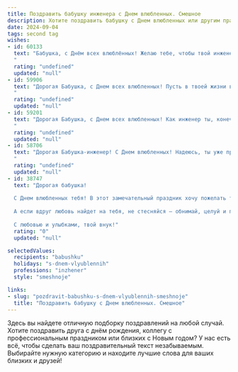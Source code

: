```yaml
---
title: Поздравить бабушку инженера с Днем влюбленных. Смешное
description: Хотите поздравить бабушку с Днем влюбленных или другим праздником? Наш ИИ создаст незабываемое поздравление, а вы обязательно выделитесь среди других.  
date: 2024-09-04
tags: second tag
wishes:
- id: 60133
  text: "Бабушка, с Днём всех влюблённых! Желаю тебе, чтобы твой инженерный талант влюблял в себя всех окружающих, а сердце твое трепетало от счастья, как мостик под нагрузкой! 😉
  "
  rating: "undefined"
  updated: "null"
- id: 59906
  text: "Дорогая Бабушка, с Днем всех влюбленных! Пусть в твоей жизни всегда будет место для любви - к внукам, к пирожкам, к любимому креслу и, конечно же, к твоим замечательным инженерным проектам! 😉💖
  "
  rating: "undefined"
  updated: "null"
- id: 59201
  text: "Дорогая Бабушка, с Днем всех влюбленных! Как инженер ты, конечно, знаешь, что любовь – это не просто чувства, а сложнейшая система, где все взаимосвязано и работает по принципу “сила тока прямо пропорциональна силе любви”!  Надеюсь, твоя любовь к дедушке (и к внукам, конечно!)  горит ярким пламенем, а  вся ваша жизнь — это  успешный и долгосрочный проект! 😉
  "
  rating: "undefined"
  updated: "null"
- id: 58706
  text: "Дорогая Бабушка-инженер! С Днем влюбленных! Надеюсь, ты уже придумала, как сделать самый романтичный мост для твоих чувств к жизни и как построить самый прочный фундамент для твоей любви. 😉
  "
  rating: "undefined"
  updated: "null"
- id: 38747
  text: "Дорогая бабушка!
  
  С Днем влюбленных тебя! В этот замечательный праздник хочу пожелать тебе, чтобы твое сердце всегда работало как хорошо сконструированный механизм инженера: надежно, без сбоев и с мощным запасом любви! Пусть даже в своем возрасте ты смело \"разрабатываешь\" новые чувства, как самый прогрессивный проект!
  
  А если вдруг любовь найдет на тебя, не стесняйся — обнимай, целуй и пусть соседские \"приборы\" завидуют! Желаю, чтобы твои дни были полны таких же сладких моментов, как блинчики на завтрак!
  
  С любовью и улыбками, твой внук!"
  rating: "0"
  updated: "null"

selectedValues:
  recipients: "babushku"
  holidays: "s-dnem-vlyublennih"
  professions: "inzhener"
  style: "smeshnoje"

links:
- slug: "pozdravit-babushku-s-dnem-vlyublennih-smeshnoje"
  title: "Поздравить бабушку с Днем влюбленных. Смешное"
---
```


Здесь вы найдете отличную подборку поздравлений на любой случай. 
Хотите поздравить друга с днём рождения, коллегу с профессиональным праздником или близких с Новым годом? У нас есть всё, чтобы сделать ваш поздравительный текст незабываемым. Выбирайте нужную категорию и находите лучшие слова для ваших близких и друзей!

